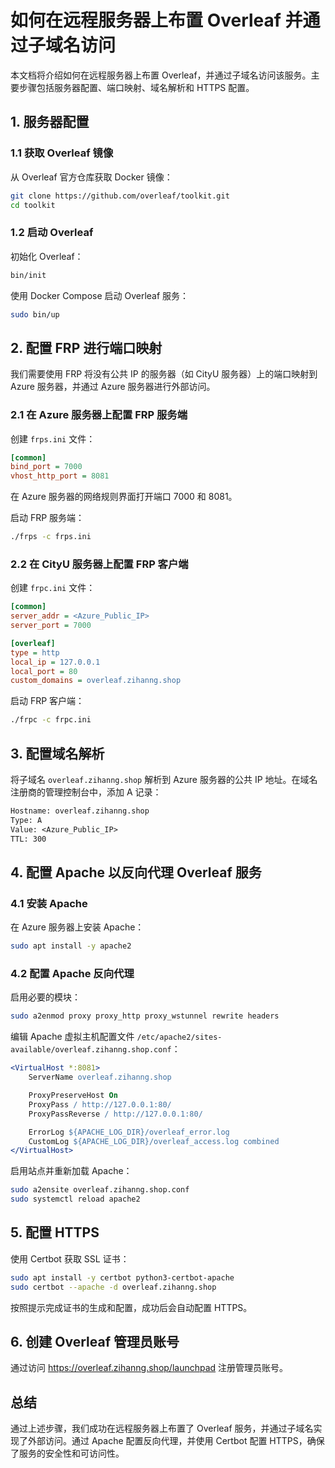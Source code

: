 # 如何在远程服务器上布置 Overleaf 并通过子域名访问

本文档将介绍如何在远程服务器上布置 Overleaf，并通过子域名访问该服务。主要步骤包括服务器配置、端口映射、域名解析和 HTTPS 配置。

## 1. 服务器配置

### 1.1 获取 Overleaf 镜像

从 Overleaf 官方仓库获取 Docker 镜像：

```bash
git clone https://github.com/overleaf/toolkit.git
cd toolkit
```

### 1.2 启动 Overleaf

初始化 Overleaf：

```bash
bin/init
```

使用 Docker Compose 启动 Overleaf 服务：

```bash
sudo bin/up
```

## 2. 配置 FRP 进行端口映射

我们需要使用 FRP 将没有公共 IP 的服务器（如 CityU 服务器）上的端口映射到 Azure 服务器，并通过 Azure 服务器进行外部访问。

### 2.1 在 Azure 服务器上配置 FRP 服务端

创建 `frps.ini` 文件：

```ini
[common]
bind_port = 7000
vhost_http_port = 8081
```

在 Azure 服务器的网络规则界面打开端口 7000 和 8081。

启动 FRP 服务端：

```bash
./frps -c frps.ini
```

### 2.2 在 CityU 服务器上配置 FRP 客户端

创建 `frpc.ini` 文件：

```ini
[common]
server_addr = <Azure_Public_IP>
server_port = 7000

[overleaf]
type = http
local_ip = 127.0.0.1
local_port = 80
custom_domains = overleaf.zihanng.shop
```

启动 FRP 客户端：

```bash
./frpc -c frpc.ini
```

## 3. 配置域名解析

将子域名 `overleaf.zihanng.shop` 解析到 Azure 服务器的公共 IP 地址。在域名注册商的管理控制台中，添加 A 记录：

```txt
Hostname: overleaf.zihanng.shop
Type: A
Value: <Azure_Public_IP>
TTL: 300
```

## 4. 配置 Apache 以反向代理 Overleaf 服务

### 4.1 安装 Apache

在 Azure 服务器上安装 Apache：

```bash
sudo apt install -y apache2
```

### 4.2 配置 Apache 反向代理

启用必要的模块：

```bash
sudo a2enmod proxy proxy_http proxy_wstunnel rewrite headers
```

编辑 Apache 虚拟主机配置文件 `/etc/apache2/sites-available/overleaf.zihanng.shop.conf`：

```apache
<VirtualHost *:8081>
    ServerName overleaf.zihanng.shop

    ProxyPreserveHost On
    ProxyPass / http://127.0.0.1:80/
    ProxyPassReverse / http://127.0.0.1:80/

    ErrorLog ${APACHE_LOG_DIR}/overleaf_error.log
    CustomLog ${APACHE_LOG_DIR}/overleaf_access.log combined
</VirtualHost>
```

启用站点并重新加载 Apache：

```bash
sudo a2ensite overleaf.zihanng.shop.conf
sudo systemctl reload apache2
```

## 5. 配置 HTTPS

使用 Certbot 获取 SSL 证书：

```bash
sudo apt install -y certbot python3-certbot-apache
sudo certbot --apache -d overleaf.zihanng.shop
```

按照提示完成证书的生成和配置，成功后会自动配置 HTTPS。

## 6. 创建 Overleaf 管理员账号

通过访问 <https://overleaf.zihanng.shop/launchpad> 注册管理员账号。

## 总结

通过上述步骤，我们成功在远程服务器上布置了 Overleaf 服务，并通过子域名实现了外部访问。通过 Apache 配置反向代理，并使用 Certbot 配置 HTTPS，确保了服务的安全性和可访问性。
